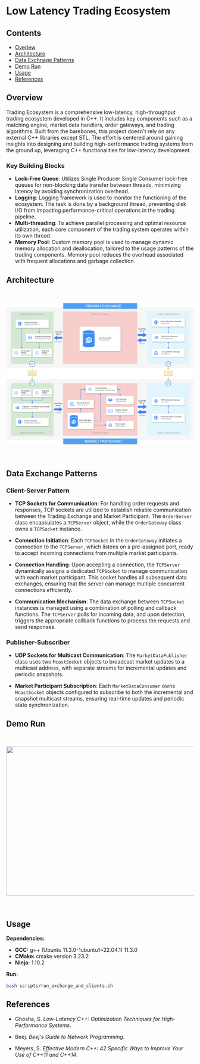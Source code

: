 # Low Latency Trading Ecosystem

## Contents
* [Overiew](#overview)
* [Architecture](#architecture)
* [Data Exchnage Patterns](#data-exchange-patterns)
* [Demo Run](#demo-run)
* [Usage](#usage)
* [References](#references)

## Overview
Trading Ecosystem is a comprehensive low-latency, high-throughput trading ecosystem developed in C++. It includes key components such as a matching engine, market data handlers, order gateways, and trading algorithms. Built from the barebones, this project doesn't rely on any external C++ libraries except STL. The effort is centered around gaining insights into designing and building high-performance trading systems from the ground up, leveraging C++ functionalities for low-latency development.

### Key Building Blocks
- **Lock-Free Queue**: Utilizes Single Producer Single Consumer lock-free queues for non-blocking data transfer between threads, minimizing latency by avoiding synchronization overhead.
- **Logging**: Logging framework is used to monitor the functioning of the ecosystem. The task is done by a background thread, preventing disk I/O from impacting performance-critical operations in the trading pipeline.
- **Multi-threading**: To achieve parallel processing and optimal resource utilization, each core component of the trading system operates within its own thread.
- **Memory Pool**: Custom memory pool is used to manage dynamic memory allocation and deallocation, tailored to the usage patterns of the trading components. Memory pool reduces the overhead associated with frequent allocations and garbage collection.

## Architecture

<br>
<p align="center">
<img src="data/Trading_Diagram.png"/>
</p>
<br>

## Data Exchange Patterns

### Client-Server Pattern
- **TCP Sockets for Communication**: For handling order requests and responses, TCP sockets are utilized to establish reliable communication between the Trading Exchange and Market Participant. The `OrderServer` class encapsulates a `TCPServer` object, while the `OrderGateway` class owns a `TCPSocket` instance.

- **Connection Initiation**: Each `TCPSocket` in the `OrderGateway` initiates a connection to the `TCPServer`, which listens on a pre-assigned port, ready to accept incoming connections from multiple market participants.

- **Connection Handling**: Upon accepting a connection, the `TCPServer` dynamically assigns a dedicated `TCPSocket` to manage communication with each market participant. This socket handles all subsequent data exchanges, ensuring that the server can manage multiple concurrent connections efficiently.

- **Communication Mechanism**: The data exchange between `TCPSocket` instances is managed using a combination of polling and callback functions. The `TCPServer` polls for incoming data, and upon detection, triggers the appropriate callback functions to process the requests and send responses.

### Publisher-Subscriber
- **UDP Sockets for Multicast Communication**: The `MarketDataPublisher` class uses two `McastSocket` objects to broadcast market updates to a multicast address, with separate streams for incremental updates and periodic snapshots.

- **Market Participant Subscription**: Each `MarketDataConsumer` owns `McastSocket` objects configured to subscribe to both the incremental and snapshot multicast streams, ensuring real-time updates and periodic state synchronization.

## Demo Run

<br>
<p align="center">
<img src="data/trial.gif" width="800" height="400"/> 
</p>
<br>

## Usage

**Dependencies:**

- **GCC:** g++ (Ubuntu 11.3.0-1ubuntu1~22.04.1) 11.3.0
- **CMake:** cmake version 3.23.2
- **Ninja:** 1.10.2

**Run:**

```sh
bash scripts/run_exchange_and_clients.sh
```

## References

- Ghosha, S. *Low-Latency C++: Optimization Techniques for High-Performance Systems*.

- Beej. *Beej's Guide to Network Programming*.

- Meyers, S. *Effective Modern C++: 42 Specific Ways to Improve Your Use of C++11 and C++14*. 

